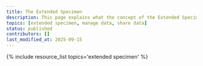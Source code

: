 ```yaml
---
title: The Extended Specimen
description: This page explains what the concept of the Extended Specimen (or Digital Extended Specimen) is and how it relates to paleo data. It also links out to related resources.
topics: [extended specimen, manage data, share data]
status: published
contributors: []
last_modified_at: 2025-09-15
---
```


{% include resource_list topics='extended specimen' %}
